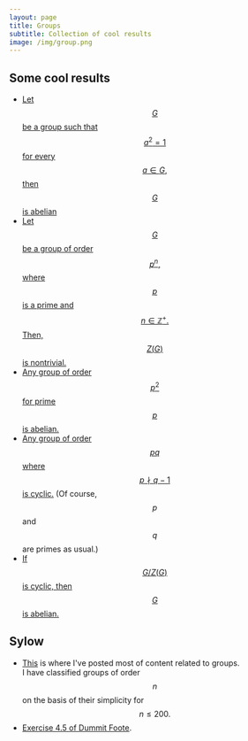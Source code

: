 ```yaml
---
layout: page
title: Groups
subtitle: Collection of cool results
image: /img/group.png
---
```


## Some cool results
* [Let $$G$$ be a group such that $$a^2 = 1$$ for every $$a \in G,$$ then $$G$$ is abelian](every-element-has-order-2)
* [Let $$G$$ be a group of order $$p^n,$$ where $$p$$ is a prime and $$n \in \mathbb{Z}^+.$$ Then, $$Z(G)$$ is nontrivial.](p-group-nontrivial-center)
* [Any group of order $$p^2$$ for prime $$p$$ is abelian.](p2-groups-abelian)
* [Any group of order $$pq$$ where $$p \nmid q - 1$$ is cyclic.](pq-cyclic-group) (Of course, $$p$$ and $$q$$ are primes as usual.)
* [If $$G/Z(G)$$ is cyclic, then $$G$$ is abelian.](GZ-cyclic-abelian)

## Sylow
* [This](simple) is where I've posted most of content related to groups.  
I have classified groups of order $$n$$ on the basis of their simplicity for $$n \le 200.$$
* [Exercise 4.5 of Dummit Foote](sylow-exercises).